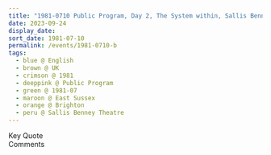 ```yaml
---
title: "1981-0710 Public Program, Day 2, The System within, Sallis Benney Theatre, College of Arts and Humanities (on Gran Parade), University, Brighton, East Sussex, UK"
date: 2023-09-24
display_date: 
sort_date: 1981-07-10
permalink: /events/1981-0710-b
tags:
  - blue @ English
  - brown @ UK
  - crimson @ 1981
  - deeppink @ Public Program
  - green @ 1981-07
  - maroon @ East Sussex
  - orange @ Brighton
  - peru @ Sallis Benney Theatre
---
```


<wave-list>
  <list-title color="green" width="75">Key Quote</list-title>
  <list-item color="BlanchedAlmond"  width="200"></list-item>
  <list-item color="Lavender"></list-item>
  <list-item color="BlanchedAlmond"></list-item>
</wave-list>

<br>

<wave-list>
  <list-title color="green" width="75">Comments</list-title>
  <list-item color="BlanchedAlmond"  width="200"></list-item>
  <list-item color="Lavender"></list-item>
  <list-item color="BlanchedAlmond"></list-item>
</wave-list>